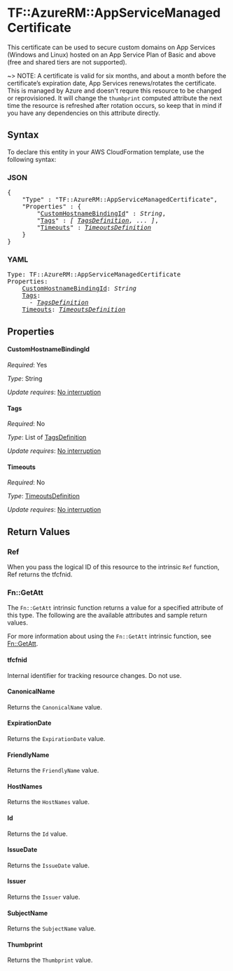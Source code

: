 # TF::AzureRM::AppServiceManagedCertificate

This certificate can be used to secure custom domains on App Services (Windows and Linux) hosted on an App Service Plan of Basic and above (free and shared tiers are not supported).

~> NOTE: A certificate is valid for six months, and about a month before the certificate’s expiration date, App Services renews/rotates the certificate. This is managed by Azure and doesn't requre this resource to be changed or reprovisioned. It will change the `thumbprint` computed attribute the next time the resource is refreshed after rotation occurs, so keep that in mind if you have any dependencies on this attribute directly.

## Syntax

To declare this entity in your AWS CloudFormation template, use the following syntax:

### JSON

<pre>
{
    "Type" : "TF::AzureRM::AppServiceManagedCertificate",
    "Properties" : {
        "<a href="#customhostnamebindingid" title="CustomHostnameBindingId">CustomHostnameBindingId</a>" : <i>String</i>,
        "<a href="#tags" title="Tags">Tags</a>" : <i>[ <a href="tagsdefinition.md">TagsDefinition</a>, ... ]</i>,
        "<a href="#timeouts" title="Timeouts">Timeouts</a>" : <i><a href="timeoutsdefinition.md">TimeoutsDefinition</a></i>
    }
}
</pre>

### YAML

<pre>
Type: TF::AzureRM::AppServiceManagedCertificate
Properties:
    <a href="#customhostnamebindingid" title="CustomHostnameBindingId">CustomHostnameBindingId</a>: <i>String</i>
    <a href="#tags" title="Tags">Tags</a>: <i>
      - <a href="tagsdefinition.md">TagsDefinition</a></i>
    <a href="#timeouts" title="Timeouts">Timeouts</a>: <i><a href="timeoutsdefinition.md">TimeoutsDefinition</a></i>
</pre>

## Properties

#### CustomHostnameBindingId

_Required_: Yes

_Type_: String

_Update requires_: [No interruption](https://docs.aws.amazon.com/AWSCloudFormation/latest/UserGuide/using-cfn-updating-stacks-update-behaviors.html#update-no-interrupt)

#### Tags

_Required_: No

_Type_: List of <a href="tagsdefinition.md">TagsDefinition</a>

_Update requires_: [No interruption](https://docs.aws.amazon.com/AWSCloudFormation/latest/UserGuide/using-cfn-updating-stacks-update-behaviors.html#update-no-interrupt)

#### Timeouts

_Required_: No

_Type_: <a href="timeoutsdefinition.md">TimeoutsDefinition</a>

_Update requires_: [No interruption](https://docs.aws.amazon.com/AWSCloudFormation/latest/UserGuide/using-cfn-updating-stacks-update-behaviors.html#update-no-interrupt)

## Return Values

### Ref

When you pass the logical ID of this resource to the intrinsic `Ref` function, Ref returns the tfcfnid.

### Fn::GetAtt

The `Fn::GetAtt` intrinsic function returns a value for a specified attribute of this type. The following are the available attributes and sample return values.

For more information about using the `Fn::GetAtt` intrinsic function, see [Fn::GetAtt](https://docs.aws.amazon.com/AWSCloudFormation/latest/UserGuide/intrinsic-function-reference-getatt.html).

#### tfcfnid

Internal identifier for tracking resource changes. Do not use.

#### CanonicalName

Returns the <code>CanonicalName</code> value.

#### ExpirationDate

Returns the <code>ExpirationDate</code> value.

#### FriendlyName

Returns the <code>FriendlyName</code> value.

#### HostNames

Returns the <code>HostNames</code> value.

#### Id

Returns the <code>Id</code> value.

#### IssueDate

Returns the <code>IssueDate</code> value.

#### Issuer

Returns the <code>Issuer</code> value.

#### SubjectName

Returns the <code>SubjectName</code> value.

#### Thumbprint

Returns the <code>Thumbprint</code> value.

